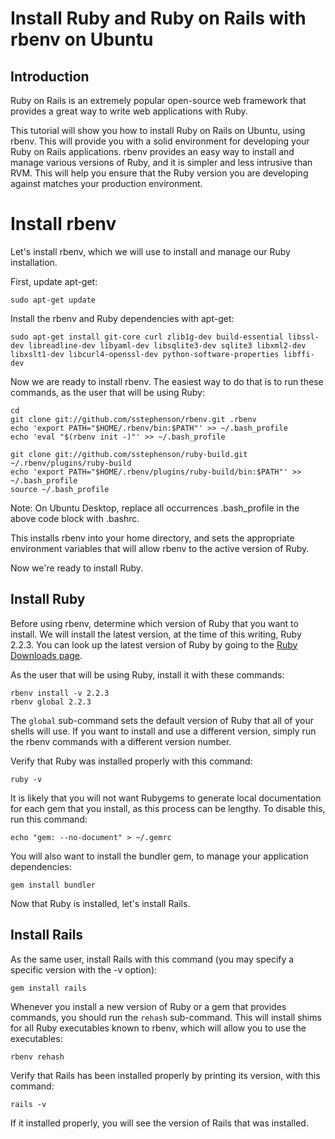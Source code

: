 # Install Ruby and Ruby on Rails with rbenv on Ubuntu

## Introduction

Ruby on Rails is an extremely popular open-source web framework that provides a great way to write web applications with Ruby.

This tutorial will show you how to install Ruby on Rails on Ubuntu, using rbenv. This will provide you with a solid environment for developing your Ruby on Rails applications. rbenv provides an easy way to install and manage various versions of Ruby, and it is simpler and less intrusive than RVM. This will help you ensure that the Ruby version you are developing against matches your production environment.

# Install rbenv
Let's install rbenv, which we will use to install and manage our Ruby installation.

First, update apt-get:
```shell
sudo apt-get update
```
Install the rbenv and Ruby dependencies with apt-get:
```shell
sudo apt-get install git-core curl zlib1g-dev build-essential libssl-dev libreadline-dev libyaml-dev libsqlite3-dev sqlite3 libxml2-dev libxslt1-dev libcurl4-openssl-dev python-software-properties libffi-dev
```
Now we are ready to install rbenv. The easiest way to do that is to run these commands, as the user that will be using Ruby:
```shell
cd
git clone git://github.com/sstephenson/rbenv.git .rbenv
echo 'export PATH="$HOME/.rbenv/bin:$PATH"' >> ~/.bash_profile
echo 'eval "$(rbenv init -)"' >> ~/.bash_profile

git clone git://github.com/sstephenson/ruby-build.git ~/.rbenv/plugins/ruby-build
echo 'export PATH="$HOME/.rbenv/plugins/ruby-build/bin:$PATH"' >> ~/.bash_profile
source ~/.bash_profile
```
Note: On Ubuntu Desktop, replace all occurrences .bash_profile in the above code block with .bashrc.

This installs rbenv into your home directory, and sets the appropriate environment variables that will allow rbenv to the active version of Ruby.

Now we're ready to install Ruby.

## Install Ruby

Before using rbenv, determine which version of Ruby that you want to install. We will install 
the latest version, at the time of this writing, Ruby 2.2.3. You can look up the latest 
version of Ruby by going to the [Ruby Downloads page](https://www.ruby-lang.org/en/downloads/).

As the user that will be using Ruby, install it with these commands:
```shell
rbenv install -v 2.2.3
rbenv global 2.2.3
```
The `global` sub-command sets the default version of Ruby that all of your shells will use. If you want to install and use a different version, simply run the rbenv commands with a different version number.

Verify that Ruby was installed properly with this command:
```shell
ruby -v
```

It is likely that you will not want Rubygems to generate local documentation for each gem that you install, as this process can be lengthy. To disable this, run this command:
```shell
echo "gem: --no-document" > ~/.gemrc
```

You will also want to install the bundler gem, to manage your application dependencies:
```shell
gem install bundler
```
Now that Ruby is installed, let's install Rails.

## Install Rails

As the same user, install Rails with this command (you may specify a specific version with the -v option):
```shell
gem install rails
```

Whenever you install a new version of Ruby or a gem that provides commands, 
you should run the `rehash` sub-command. This will install shims for all 
Ruby executables known to rbenv, which will allow you to use the executables:
```shell
rbenv rehash
```

Verify that Rails has been installed properly by printing its version, with this command:
```shell
rails -v
```

If it installed properly, you will see the version of Rails that was installed.